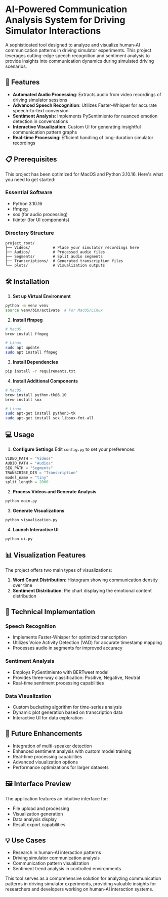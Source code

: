 # AI-Powered Communication Analysis System for Driving Simulator Interactions

A sophisticated tool designed to analyze and visualize human-AI communication patterns in driving simulator experiments. This project leverages cutting-edge speech recognition and sentiment analysis to provide insights into communication dynamics during simulated driving scenarios.

## 🚀 Features

- **Automated Audio Processing**: Extracts audio from video recordings of driving simulator sessions
- **Advanced Speech Recognition**: Utilizes Faster-Whisper for accurate speech-to-text conversion
- **Sentiment Analysis**: Implements PySentimiento for nuanced emotion detection in conversations
- **Interactive Visualization**: Custom UI for generating insightful communication pattern graphs
- **Real-time Processing**: Efficient handling of long-duration simulator recordings

## 📋 Prerequisites

This project has been optimized for MacOS and Python 3.10.16. Here's what you need to get started:

### Essential Software
- Python 3.10.16
- ffmpeg
- sox (for audio processing)
- tkinter (for UI components)

### Directory Structure
```
project_root/
├── Videos/          # Place your simulator recordings here
├── Audios/          # Processed audio files
├── Segments/        # Split audio segments
├── Transcriptions/  # Generated transcription files
└── plots/           # Visualization outputs
```

## 🛠️ Installation

1. **Set up Virtual Environment**
```bash
python -m venv venv
source venv/bin/activate  # For MacOS/Linux
```

2. **Install ffmpeg**
```bash
# MacOS
brew install ffmpeg

# Linux
sudo apt update
sudo apt install ffmpeg
```

3. **Install Dependencies**
```bash
pip install -r requirements.txt
```

4. **Install Additional Components**
```bash
# MacOS
brew install python-tk@3.10
brew install sox

# Linux
sudo apt-get install python3-tk
sudo apt-get install sox libsox-fmt-all
```

## 💻 Usage

1. **Configure Settings**
Edit `config.py` to set your preferences:
```python
VIDEO_PATH = "Videos"
AUDIO_PATH = "Audios"
SEG_PATH = "Segments"
TRANSCRIBE_DIR = "Transcription"
model_name = "tiny"
split_length = 2000
```

2. **Process Videos and Generate Analysis**
```bash
python main.py
```

3. **Generate Visualizations**
```bash
python visualization.py
```

4. **Launch Interactive UI**
```bash
python ui.py
```

## 📊 Visualization Features

The project offers two main types of visualizations:

1. **Word Count Distribution**: Histogram showing communication density over time
2. **Sentiment Distribution**: Pie chart displaying the emotional content distribution

## 🔧 Technical Implementation

### Speech Recognition
- Implements Faster-Whisper for optimized transcription
- Utilizes Voice Activity Detection (VAD) for accurate timestamp mapping
- Processes audio in segments for improved accuracy

### Sentiment Analysis
- Employs PySentimiento with BERTweet model
- Provides three-way classification: Positive, Negative, Neutral
- Real-time sentiment processing capabilities

### Data Visualization
- Custom bucketing algorithm for time-series analysis
- Dynamic plot generation based on transcription data
- Interactive UI for data exploration

## 🎯 Future Enhancements

- Integration of multi-speaker detection
- Enhanced sentiment analysis with custom model training
- Real-time processing capabilities
- Advanced visualization options
- Performance optimizations for larger datasets

## 🖼️ Interface Preview

The application features an intuitive interface for:
- File upload and processing
- Visualization generation
- Data analysis display
- Result export capabilities

## 💡 Use Cases

- Research in human-AI interaction patterns
- Driving simulator communication analysis
- Communication pattern visualization
- Sentiment trend analysis in controlled environments

This tool serves as a comprehensive solution for analyzing communication patterns in driving simulator experiments, providing valuable insights for researchers and developers working on human-AI interaction systems.



